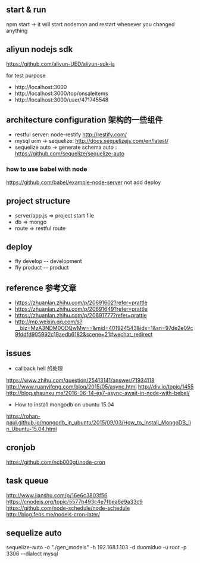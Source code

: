 ## start & run
npm start -> it will start nodemon and restart whenever you changed anything

## aliyun nodejs sdk
https://github.com/aliyun-UED/aliyun-sdk-js

for test purpose
- http://localhost:3000
- http://localhost:3000/top/onsaleitems
- http://localhost:3000/user/471745548

## architecture configuration 架构的一些组件
- restful server: node-restify http://restify.com/
- mysql orm -> sequelize: http://docs.sequelizejs.com/en/latest/
- sequelize auto -> generate schema auto : https://github.com/sequelize/sequelize-auto

### how to use babel with node
https://github.com/babel/example-node-server
not add deploy

## project structure
- server/app.js => project start file
- db => mongo
- route => restful route

## deploy
- fly develop -- development
- fly product -- product


## reference 参考文章
- https://zhuanlan.zhihu.com/p/20691602?refer=prattle
- https://zhuanlan.zhihu.com/p/20691649?refer=prattle
- https://zhuanlan.zhihu.com/p/20691777?refer=prattle
- http://mp.weixin.qq.com/s?__biz=MzA3NDM0ODQwMw==&mid=401924543&idx=1&sn=97de2e09c9fddfd905992c19aedb6182&scene=21#wechat_redirect


## issues
- callback hell 的处理

https://www.zhihu.com/question/25413141/answer/71934118
http://www.ruanyifeng.com/blog/2015/05/async.html
http://div.io/topic/1455
http://blog.shaunxu.me/2016-06-14-es7-async-await-in-node-with-bebel/

- How to install mongodb on ubuntu 15.04

https://rohan-paul.github.io/mongodb_in_ubuntu/2015/09/03/How_to_Install_MongoDB_Iin_Ubuntu-15.04.html

## cronjob
https://github.com/ncb000gt/node-cron


## task queue
http://www.jianshu.com/p/16e6c3803f56
https://cnodejs.org/topic/5577b493c4e7fbea6e9a33c9
https://github.com/node-schedule/node-schedule
http://blog.fens.me/nodejs-cron-later/

## sequelize auto
sequelize-auto -o "./gen_models" -h 192.168.1.103 -d duomiduo -u root -p 3306 --dialect mysql
